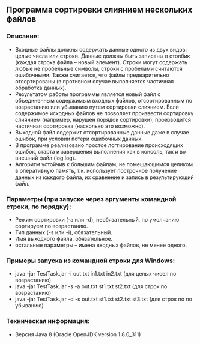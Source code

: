 ## Программа сортировки слиянием нескольких файлов
### Описание:
* Входные файлы должны содержать данные одного из двух видов: целые числа или строки. Данные 
должны быть записаны в столбик (каждая строка файла – новый элемент). Строки могут содержать 
любые не пробельные символы, строки с пробелами считаются ошибочными. Также считается, что 
файлы предварительно отсортированы (в противном случае выполняется частичная обработка данных).
* Результатом работы программы является новый файл с объединенным содержимым входных файлов, 
отсортированным по возрастанию или убыванию путем сортировки слиянием. Если содержимое исходных 
файлов не позволяет произвести сортировку слиянием (например, нарушен порядок сортировки), 
производится частичная сортировка (насколько это возможно).
* Выходной файл содержит отсортированные данные даже в случае ошибок, при условии потери 
ошибочных данных.
* В программе реализовано простое логгирование происходящих ошибок, старта и завершения выполнения 
как в консоль, так и во внешний файл (log.log).
* Алгоритм устойчив к большим файлам, не помещающимся целиком в оперативную память, т.к. 
использует построчное получение данных из каждого файла, их сравнение и запись в результирующий
файл.

### Параметры (при запуске через аргументы командной строки, по порядку):
* Режим сортировки (-a или -d), необязательный, по умолчанию сортируем по возрастанию.
* Тип данных (-s или -i), обязательный.
* Имя выходного файла, обязательное.
* остальные параметры – имена входных файлов, не менее одного.

### Примеры запуска из командной строки для Windows:
* java -jar TestTask.jar -i out.txt in1.txt in2.txt (для целых чисел по возрастанию)
* java -jar TestTask.jar -s -a out.txt st1.txt st2.txt (для строк по возрастанию)
* java -jar TestTask.jar -d -s out.txt st1.txt st2.txt st3.txt (для строк по по убыванию)

### Техническая информация:
* Версия Java 8 (Oracle OpenJDK version 1.8.0_311)
